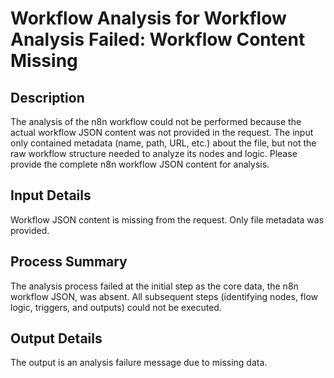 # Workflow Analysis for Workflow Analysis Failed: Workflow Content Missing

## Description
The analysis of the n8n workflow could not be performed because the actual workflow JSON content was not provided in the request. The input only contained metadata (name, path, URL, etc.) about the file, but not the raw workflow structure needed to analyze its nodes and logic. Please provide the complete n8n workflow JSON content for analysis.

## Input Details
Workflow JSON content is missing from the request. Only file metadata was provided.

## Process Summary
The analysis process failed at the initial step as the core data, the n8n workflow JSON, was absent. All subsequent steps (identifying nodes, flow logic, triggers, and outputs) could not be executed.

## Output Details
The output is an analysis failure message due to missing data.
